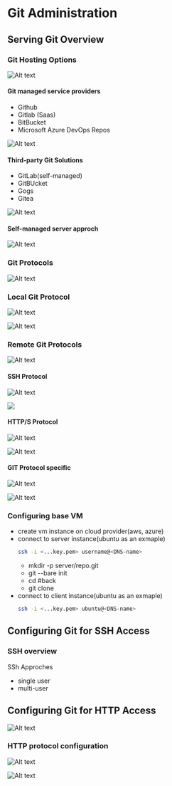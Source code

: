 # Git Administration
## Serving Git Overview
### Git Hosting Options
![Alt text](image.png)
#### Git managed service providers
* Github
* Gitlab (Saas)
* BitBucket
* Microsoft Azure DevOps Repos

![Alt text](image-1.png)

#### Third-party Git Solutions
* GitLab(self-managed)
* GitBUcket
* Gogs
* Gitea

![Alt text](image-2.png)

#### Self-managed server approch
![Alt text](image-3.png)

### Git Protocols
![Alt text](image-4.png)

### Local Git Protocol
![Alt text](image-5.png)

![Alt text](image-6.png)

### Remote Git Protocols
![Alt text](image-7.png)

#### SSH Protocol
![Alt text](image-8.png)

![ ](image-9.png)

#### HTTP/S Protocol
![Alt text](image-10.png)

![Alt text](image-11.png)

#### GIT Protocol specific
![Alt text](image-12.png)

![Alt text](image-13.png)

### Configuring base VM
* create vm instance on cloud provider(aws, azure)
* connect to server instance(ubuntu as an exmaple)
    ``` bash
    ssh -i <...key.pem> username@<DNS-name>
    ```
    - mkdir -p server/repo.git
    - git --bare init
    - cd #back
    - git clone 
* connect to client instance(ubuntu as an exmaple)
    ``` bash
    ssh -i <...key.pem> ubuntu@<DNS-name>
    ```
## Configuring Git for SSH Access
### SSH overview
SSh Approches
* single user 
* multi-user
## Configuring Git for HTTP Access
![Alt text](image-14.png)

### HTTP protocol configuration 
![Alt text](image-15.png)

![Alt text](image-16.png)

